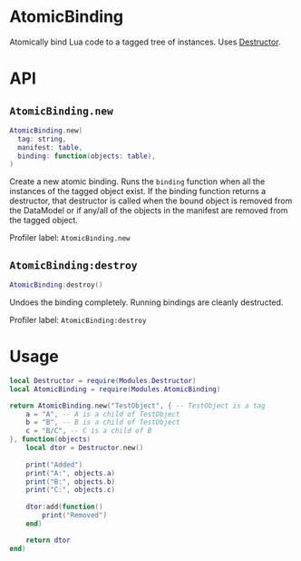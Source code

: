 # AtomicBinding
Atomically bind Lua code to a tagged tree of instances.
Uses [Destructor](https://github.com/Fraktality/Destructor).

# API
## `AtomicBinding.new`
```lua
AtomicBinding.new(
  tag: string,
  manifest: table,
  binding: function(objects: table),
)
```
Create a new atomic binding. Runs the `binding` function when all the instances of the tagged object exist. If the binding function returns a destructor, that destructor is called when the bound object is removed from the DataModel or if any/all of the objects in the manifest are removed from the tagged object.

Profiler label: `AtomicBinding.new`
## `AtomicBinding:destroy`
```lua
AtomicBinding:destroy()
```
Undoes the binding completely. Running bindings are cleanly destructed.

Profiler label: `AtomicBinding:destroy`
# Usage

```lua
local Destructor = require(Modules.Destructor)
local AtomicBinding = require(Modules.AtomicBinding)

return AtomicBinding.new("TestObject", { -- TestObject is a tag
	a = "A", -- A is a child of TestObject
	b = "B", -- B is a child of TestObject
	c = "B/C", -- C is a child of B
}, function(objects)
	local dtor = Destructor.new()
	
	print("Added")
	print("A:", objects.a)
	print("B:", objects.b)
	print("C:", objects.c)
	
	dtor:add(function()
		print("Removed")
	end)

	return dtor
end)
```
